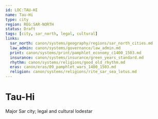 ```yaml
---
id: LOC:TAU-HI
name: Tau-Hi
type: city
region: REG:SAR-NORTH
status: Draft
tags: [city, sar_north, legal, cultural]
links:
  sar_north: canon/systems/geography/regions/sar_north_cities.md
  law_admin: canon/systems/governance/law_admin.md
  print: canon/systems/print/pamphlet_economy_c1400_1503.md
  insurance: canon/systems/insurance/green_years_standard.md
  rhythm: canon/systems/religions/good_old_rhythm.md
  eras: canon/eras/09_pamphlet_wars_1400_1503.md
  religion: canon/systems/religions/rite_sar_sea_lotus.md
---
```


# Tau-Hi
Major Sar city; legal and cultural lodestar
